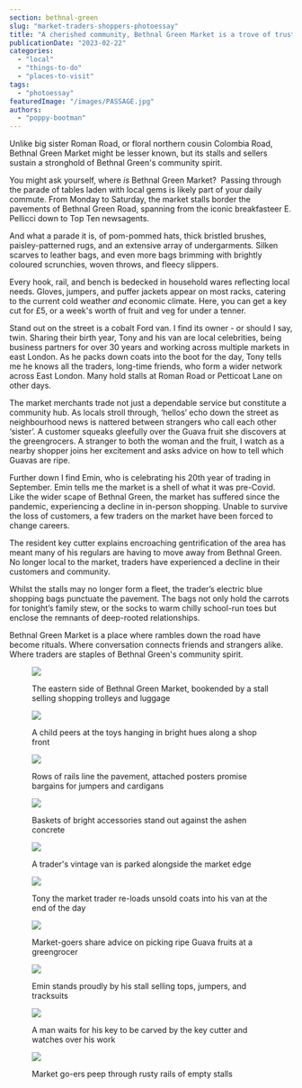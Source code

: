 ```yaml
---
section: bethnal-green
slug: "market-traders-shoppers-photoessay"
title: "A cherished community, Bethnal Green Market is a trove of trusted traders and local treasures"
publicationDate: "2023-02-22"
categories: 
  - "local"
  - "things-to-do"
  - "places-to-visit"
tags: 
  - "photoessay"
featuredImage: "/images/PASSAGE.jpg"
authors: 
  - "poppy-bootman"
---
```


Unlike big sister Roman Road, or floral northern cousin Colombia Road, Bethnal Green Market might be lesser known, but its stalls and sellers sustain a stronghold of Bethnal Green's community spirit.

You might ask yourself, where _is_ Bethnal Green Market?  Passing through the parade of tables laden with local gems is likely part of your daily commute. From Monday to Saturday, the market stalls border the pavements of Bethnal Green Road, spanning from the iconic breakfasteer E. Pellicci down to Top Ten newsagents.

And what a parade it is, of pom-pommed hats, thick bristled brushes, paisley-patterned rugs, and an extensive array of undergarments. Silken scarves to leather bags, and even more bags brimming with brightly coloured scrunchies, woven throws, and fleecy slippers. 

Every hook, rail, and bench is bedecked in household wares reflecting local needs. Gloves, jumpers, and puffer jackets appear on most racks, catering to the current cold weather _and_ economic climate. Here, you can get a key cut for £5, or a week's worth of fruit and veg for under a tenner.

Stand out on the street is a cobalt Ford van. I find its owner - or should I say, twin. Sharing their birth year, Tony and his van are local celebrities, being business partners for over 30 years and working across multiple markets in east London. As he packs down coats into the boot for the day, Tony tells me he knows all the traders, long-time friends, who form a wider network across East London. Many hold stalls at Roman Road or Petticoat Lane on other days. 

The market merchants trade not just a dependable service but constitute a community hub. As locals stroll through, ‘hellos’ echo down the street as neighbourhood news is nattered between strangers who call each other ‘sister’. A customer squeaks gleefully over the Guava fruit she discovers at the greengrocers. A stranger to both the woman and the fruit, I watch as a nearby shopper joins her excitement and asks advice on how to tell which Guavas are ripe.

Further down I find Emin, who is celebrating his 20th year of trading in September. Emin tells me the market is a shell of what it was pre-Covid. Like the wider scape of Bethnal Green, the market has suffered since the pandemic, experiencing a decline in in-person shopping. Unable to survive the loss of customers, a few traders on the market have been forced to change careers.

The resident key cutter explains encroaching gentrification of the area has meant many of his regulars are having to move away from Bethnal Green. No longer local to the market, traders have experienced a decline in their customers and community.

Whilst the stalls may no longer form a fleet, the trader’s electric blue shopping bags punctuate the pavement. The bags not only hold the carrots for tonight’s family stew, or the socks to warm chilly school-run toes but enclose the remnants of deep-rooted relationships. 

Bethnal Green Market is a place where rambles down the road have become rituals. Where conversation connects friends and strangers alike. Where traders are staples of Bethnal Green's community spirit.

<figure>

![](/images/TROLLEY-1024x683.jpg)

<figcaption>

The eastern side of Bethnal Green Market, bookended by a stall selling shopping trolleys and luggage

</figcaption>

</figure>

<figure>

![](/images/TOYS-1024x683.jpg)

<figcaption>

A child peers at the toys hanging in bright hues along a shop front

</figcaption>

</figure>

<figure>

![](/images/FIVE-POUNDS.jpg)

<figcaption>

Rows of rails line the pavement, attached posters promise bargains for jumpers and cardigans

</figcaption>

</figure>

<figure>

![](/images/SCRUNCHIES-1024x683.jpg)

<figcaption>

Baskets of bright accessories stand out against the ashen concrete

</figcaption>

</figure>

<figure>

![](/images/VAN-1024x683.jpg)

<figcaption>

A trader's vintage van is parked alongside the market edge

</figcaption>

</figure>

<figure>

![](/images/TONY-1024x683.jpg)

<figcaption>

Tony the market trader re-loads unsold coats into his van at the end of the day

</figcaption>

</figure>

<figure>

![](/images/GUAVAS-1024x683.jpg)

<figcaption>

Market-goers share advice on picking ripe Guava fruits at a greengrocer

</figcaption>

</figure>

<figure>

![](/images/EMIN-1024x683.jpg)

<figcaption>

Emin stands proudly by his stall selling tops, jumpers, and tracksuits

</figcaption>

</figure>

<figure>

![](/images/KEY-CUTTERS-1024x683.jpg)

<figcaption>

A man waits for his key to be carved by the key cutter and watches over his work

</figcaption>

</figure>

<figure>

![](/images/BARS-1024x683.jpg)

<figcaption>

Market go-ers peep through rusty rails of empty stalls

</figcaption>

</figure>
